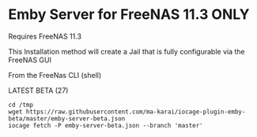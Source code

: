# Emby Server for FreeNAS 11.3 ONLY

Requires FreeNAS 11.3

This Installation method will create a Jail that is fully configurable via the FreeNAS GUI

From the FreeNas CLI (shell)

LATEST BETA (27)

    cd /tmp
    wget https://raw.githubusercontent.com/ma-karai/iocage-plugin-emby-beta/master/emby-server-beta.json
    iocage fetch -P emby-server-beta.json --branch 'master' 


